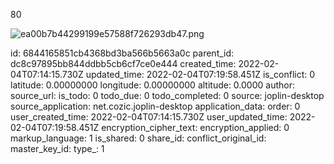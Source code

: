 80

![ea00b7b44299199e57588f726293db47.png](:/b56dbef0f79845b5bb1b4f9644471832)

id: 6844165851cb4368bd3ba566b5663a0c
parent_id: dc8c97895bb844ddbb5cb6cf7ce0e444
created_time: 2022-02-04T07:14:15.730Z
updated_time: 2022-02-04T07:19:58.451Z
is_conflict: 0
latitude: 0.00000000
longitude: 0.00000000
altitude: 0.0000
author: 
source_url: 
is_todo: 0
todo_due: 0
todo_completed: 0
source: joplin-desktop
source_application: net.cozic.joplin-desktop
application_data: 
order: 0
user_created_time: 2022-02-04T07:14:15.730Z
user_updated_time: 2022-02-04T07:19:58.451Z
encryption_cipher_text: 
encryption_applied: 0
markup_language: 1
is_shared: 0
share_id: 
conflict_original_id: 
master_key_id: 
type_: 1